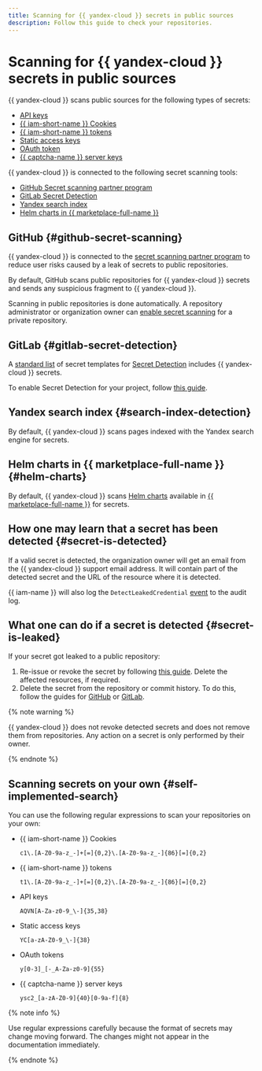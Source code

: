 ```yaml
---
title: Scanning for {{ yandex-cloud }} secrets in public sources
description: Follow this guide to check your repositories.
---
```


# Scanning for {{ yandex-cloud }} secrets in public sources

{{ yandex-cloud }} scans public sources for the following types of secrets:

* [API keys](../../iam/concepts/authorization/api-key.md)
* [{{ iam-short-name }} Cookies](../../iam/concepts/authorization/cookie.md)
* [{{ iam-short-name }} tokens](../../iam/concepts/authorization/iam-token.md)
* [Static access keys](../../iam/concepts/authorization/access-key.md)
* [OAuth token](../../iam/concepts/authorization/oauth-token.md)
* [{{ captcha-name }} server keys](../../smartcaptcha/concepts/keys.md)

{{ yandex-cloud }} is connected to the following secret scanning tools:

* [GitHub Secret scanning partner program](#github-secret-scanning)
* [GitLab Secret Detection](#gitlab-secret-detection)
* [Yandex search index](#secret-is-leaked)
* [Helm charts in {{ marketplace-full-name }}](#helm-charts)

## GitHub {#github-secret-scanning}

{{ yandex-cloud }} is connected to the [secret scanning partner program](https://docs.github.com/en/developers/overview/secret-scanning-partner-program) to reduce user risks caused by a leak of secrets to public repositories.

By default, GitHub scans public repositories for {{ yandex-cloud }} secrets and sends any suspicious fragment to {{ yandex-cloud }}.

Scanning in public repositories is done automatically. A repository administrator or organization owner can [enable secret scanning](https://docs.github.com/en/code-security/secret-scanning/configuring-secret-scanning-for-your-repositories) for a private repository.

## GitLab {#gitlab-secret-detection}

A [standard list](https://gitlab.com/gitlab-org/security-products/analyzers/secrets/-/blob/master/gitleaks.toml) of secret templates for [Secret Detection](https://docs.gitlab.com/ee/user/application_security/secret_detection/#enable-secret-detection-using-a-merge-request) includes {{ yandex-cloud }} secrets.

To enable Secret Detection for your project, follow [this guide](https://docs.gitlab.com/ee/user/application_security/secret_detection/#enable-secret-detection-using-a-merge-request).

## Yandex search index {#search-index-detection}

By default, {{ yandex-cloud }} scans pages indexed with the Yandex search engine for secrets.

## Helm charts in {{ marketplace-full-name }} {#helm-charts}

By default, {{ yandex-cloud }} scans [Helm charts](https://helm.sh/docs/topics/charts/) available in [{{ marketplace-full-name }}](../../managed-kubernetes/operations/applications/marketplace.md) for secrets.

## How one may learn that a secret has been detected {#secret-is-detected}

If a valid secret is detected, the organization owner will get an email from the {{ yandex-cloud }} support email address. It will contain part of the detected secret and the URL of the resource where it is detected.

{{ iam-name }} will also log the `DetectLeakedCredential` [event](../../audit-trails/concepts/events.md#iam) to the audit log.

## What one can do if a secret is detected {#secret-is-leaked}

If your secret got leaked to a public repository:

1. Re-issue or revoke the secret by following [this guide](../../iam/operations/compromised-credentials.md). Delete the affected resources, if required.
1. Delete the secret from the repository or commit history. To do this, follow the guides for [GitHub](https://docs.github.com/en/authentication/keeping-your-account-and-data-secure/removing-sensitive-data-from-a-repository) or [GitLab](https://docs.gitlab.com/ee/user/project/repository/reducing_the_repo_size_using_git.html#purge-files-from-repository-history).

{% note warning %}

{{ yandex-cloud }} does not revoke detected secrets and does not remove them from repositories. Any action on a secret is only performed by their owner.

{% endnote %}

## Scanning secrets on your own {#self-implemented-search}

You can use the following regular expressions to scan your repositories on your own:

* {{ iam-short-name }} Cookies

   ```regexp
   c1\.[A-Z0-9a-z_-]+[=]{0,2}\.[A-Z0-9a-z_-]{86}[=]{0,2}
   ```

* {{ iam-short-name }} tokens

   ```regexp
   t1\.[A-Z0-9a-z_-]+[=]{0,2}\.[A-Z0-9a-z_-]{86}[=]{0,2}
   ```

* API keys

   ```regexp
   AQVN[A-Za-z0-9_\-]{35,38}
   ```

* Static access keys

   ```regexp
   YC[a-zA-Z0-9_\-]{38}
   ```

* OAuth tokens

   ```regexp
   y[0-3]_[-_A-Za-z0-9]{55}
   ```

* {{ captcha-name }} server keys

   ```regexp
   ysc2_[a-zA-Z0-9]{40}[0-9a-f]{8}
   ```

{% note info %}

Use regular expressions carefully because the format of secrets may change moving forward. The changes might not appear in the documentation immediately.

{% endnote %}
